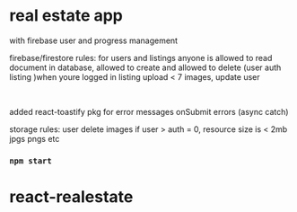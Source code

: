 # real estate app 

with firebase user and progress management

firebase/firestore rules: for users and listings
anyone is allowed to read document in database, allowed to create and allowed to delete (user auth listing )when youre logged in  listing upload < 7 images, update user

<br>

added react-toastify pkg for error messages onSubmit errors (async catch)

storage rules: user delete images if user > auth = 0, resource size is < 2mb jpgs pngs etc


### `npm start`


# react-realestate
